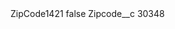<?xml version="1.0" encoding="UTF-8"?>
<CustomMetadata xmlns="http://soap.sforce.com/2006/04/metadata" xmlns:xsi="http://www.w3.org/2001/XMLSchema-instance" xmlns:xsd="http://www.w3.org/2001/XMLSchema">
    <label>ZipCode1421</label>
    <protected>false</protected>
    <values>
        <field>Zipcode__c</field>
        <value xsi:type="xsd:string">30348</value>
    </values>
</CustomMetadata>
